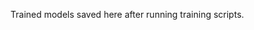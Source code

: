 Trained models saved here after running training scripts.

<!-- TODO: upload sample lightweight model for quick testing -->
